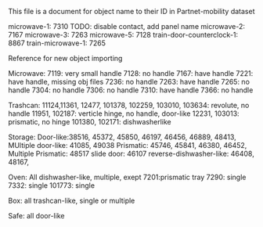 This file is a document for object name to their ID in Partnet-mobility dataset

microwave-1: 7310 TODO: disable contact, add panel name
microwave-2: 7167
microwave-3: 7263
microwave-5: 7128
train-door-counterclock-1: 8867
train-microwave-1: 7265



Reference for new object importing

Microwave: 
    7119: very small handle
    7128: no handle
    7167: have handle
    7221: have handle, missing obj files
    7236: no handle
    7263: have handle
    7265: no handle
    7304: no handle
    7306: no handle
    7310: have handle
    7366: no handle

Trashcan:
    11124,11361, 12477, 101378, 102259, 103010, 103634: revolute, no handle
    11951, 102187: verticle hinge, no handle, door-like
    12231, 103013: prismatic, no hinge
    101380, 102171: dishwasherlike

Storage:
    Door-like:38516, 45372, 45850, 46197, 46456, 46889, 48413, 
    MUltiple door-like: 41085, 49038
    Prismatic: 45746, 45841, 46380, 46452, 
    Multiple Prismatic: 48517
    slide door: 46107
    reverse-dishwasher-like: 46408, 48167, 


Oven: 
    All dishwasher-like, multiple, exept
    7201:prismatic tray
    7290: single
    7332: single
    101773: single

Box: all trashcan-like, single or multiple

Safe: all door-like











